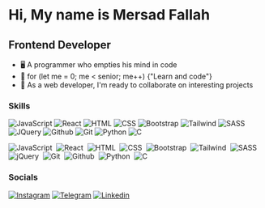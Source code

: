 Hi, My name is Mersad Fallah
===============================

Frontend Developer
-----------------------------

*   🖥️  A programmer who empties his mind in code
*   🚀  for (let me = 0; me < senior; me++) {"Learn and code"}         
*   🤝  As a web developer, I'm ready to collaborate on interesting projects
                  
### Skills

<p align="left">
  <img src="https://skillicons.dev/icons?i=js" alt="JavaScript"/>
  <img src="https://skillicons.dev/icons?i=react" alt="React" />
  <img src="https://skillicons.dev/icons?i=html" alt="HTML" />
  <img src="https://skillicons.dev/icons?i=css" alt="CSS" />
  <img src="https://skillicons.dev/icons?i=bootstrap" alt="Bootstrap" />
  <img src="https://skillicons.dev/icons?i=tailwind" alt="Tailwind" />
  <img src="https://skillicons.dev/icons?i=sass" alt="SASS" />
  <img src="https://skillicons.dev/icons?i=jquery" alt="JQuery" />
  <img src="https://skillicons.dev/icons?i=github" alt="Github" />
  <img src="https://skillicons.dev/icons?i=git" alt="Git" />
  <img src="https://skillicons.dev/icons?i=python" alt="Python" />
  <img src="https://skillicons.dev/icons?i=c" alt="C" />
</p>

                    
![JavaScript](https://img.shields.io/badge/JavaScript-80%25-yellow)&nbsp;
![React](https://img.shields.io/badge/React-60%25-skyblue)&nbsp;
![HTML](https://img.shields.io/badge/HTML-100%25-%23E34F26)&nbsp;
![CSS](https://img.shields.io/badge/CSS-100%25-%231572B6)&nbsp;
![Bootstrap](https://img.shields.io/badge/Bootstrap-50%25-%238511FA)&nbsp;
![Tailwind](https://img.shields.io/badge/Tailwind-80%25-blue)&nbsp;
![SASS](https://img.shields.io/badge/SASS-70%25-red)&nbsp;
![jQuery](https://img.shields.io/badge/jQuery-50%25-blue)&nbsp;
![Git](https://img.shields.io/badge/Git-70%25-%23F05033)&nbsp;
![Github](https://img.shields.io/badge/Github-70%25-%23121011)&nbsp;
![Python](https://img.shields.io/badge/Python-35%25-brightgreen)&nbsp;
![C](https://img.shields.io/badge/C-15%25-blue)&nbsp;

### Socials
                  
[![Instagram](https://img.shields.io/badge/Instagram-%23E4405F.svg?style=for-the-badge&logo=Instagram&logoColor=white)](https://www.instagram.com/mersad_.fallah)
[![Telegram](https://img.shields.io/badge/Telegram-2CA5E0?style=for-the-badge&logo=telegram&logoColor=white)](https://t.me/mersad_flh)
[![Linkedin](https://img.shields.io/badge/Linkedin-197bff.svg?style=for-the-badge&logo=Linkedin&logoColor=white)](https://www.linkedin.com/in/mersad-fallah/)


